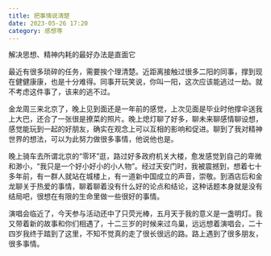 ```yaml
---
title: 把事情说清楚
date: 2023-05-26 17:20
category: 感想等
---
```


解决思想、精神内耗的最好办法是直面它

<!--more-->

最近有很多琐碎的任务，需要挨个理清楚。近距离接触过很多二阳的同事，撑到现在健健康康，也是十分难得。同事开玩笑说，你叫一阳，这次应该能逃过一劫。就不考虑这件事了，该来的逃不过。

金龙周三来北京了，晚上见到面还是一年前的感觉，上次见面是毕业时他撑伞送我上大巴，还合了一张很是撩菜的照片。晚上熄灯聊了好多，聊未来聊感情聊设想，感觉能玩到一起的好朋友，确实在观念上可以互相的影响和促进。聊到了我对精神世界的想法，可以为此努力做很多事情，他说他也是。

晚上骑车去所谓北京的“零环”逛，路过好多政府机关大楼，愈发感觉到自己的卑微和渺小，“我只是一个好小好小的小人物”。经过天安门时，我被震撼到，想着七十多年前，有一群人就站在城楼上，有一道新中国成立的声音，崇敬。到酒店后和金龙聊关于热爱的事情，聊着聊着没有什么好的论点和结论，这种话题本身就是没有结局吧，很想在有限的生命里做一些很好的事情。

演唱会临近了，今天参与活动还中了只荧光棒，五月天于我的意义是一盏明灯。我又带着新的故事和你们相遇了，十二三岁的时候来过鸟巢，远远想着演唱会，二十四岁我终于踏到了这里，不知不觉真的走了很长很远的路。路上遇到了很多朋友，很多事情。

